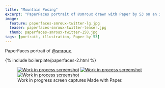 ```yaml
---
title: "Mountain Posing"
excerpt: "PaperFaces portrait of @smroux drawn with Paper by 53 on an iPad."
image: 
  feature: paperfaces-smroux-twitter-lg.jpg
  teaser: paperfaces-smroux-twitter-teaser.jpg
  thumb: paperfaces-smroux-twitter-150.jpg
tags: [portrait, illustration, Paper by 53]
---
```


PaperFaces portrait of [@smroux](http://twitter.com/smroux).

{% include boilerplate/paperfaces-2.html %}

<figure class="third">
  <a href="{{ site.url }}/images/paperfaces-smroux-process-1-lg.jpg"><img src="{{ site.url }}/images/paperfaces-smroux-process-1-600.jpg" alt="Work in process screenshot"></a>
  <a href="{{ site.url }}/images/paperfaces-smroux-process-2-lg.jpg"><img src="{{ site.url }}/images/paperfaces-smroux-process-2-600.jpg" alt="Work in process screenshot"></a>
  <a href="{{ site.url }}/images/paperfaces-smroux-process-3-lg.jpg"><img src="{{ site.url }}/images/paperfaces-smroux-process-3-600.jpg" alt="Work in process screenshot"></a>
  <figcaption>Work in progress screen captures Made with Paper.</figcaption>
</figure>
